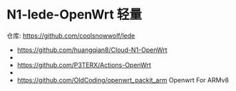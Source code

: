 # N1-lede-OpenWrt 轻量

   仓库: https://github.com/coolsnowwolf/lede
   
-  https://github.com/huangqian8/Cloud-N1-OpenWrt
-  
-  https://github.com/P3TERX/Actions-OpenWrt
-  
-  https://github.com/OldCoding/openwrt_packit_arm  Openwrt For ARMv8
